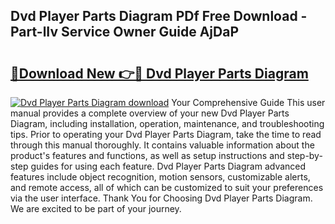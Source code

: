 ## Dvd Player Parts Diagram PDf Free Download - Part-lIv Service Owner Guide AjDaP

# <h2><a href="http://dfpah5.blite.top/?on=Dvd+Player+Parts+Diagram">🔗Download New 👉🔴 Dvd Player Parts Diagram</a></h2>

[![Dvd Player Parts Diagram download](https://i.imgur.com/lujVjoI.png)](http://dfpah5.blite.top/?on=Dvd+Player+Parts+Diagram)
Your Comprehensive Guide This user manual provides a complete overview of your new Dvd Player Parts Diagram, including installation, operation, maintenance, and troubleshooting tips. Prior to operating your Dvd Player Parts Diagram, take the time to read through this manual thoroughly. It contains valuable information about the product's features and functions, as well as setup instructions and step-by-step guides for using each feature. Dvd Player Parts Diagram advanced features include object recognition, motion sensors, customizable alerts, and remote access, all of which can be customized to suit your preferences via the user interface. Thank You for Choosing Dvd Player Parts Diagram. We are excited to be part of your journey.
